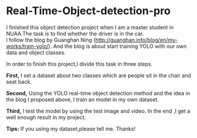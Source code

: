 # Real-Time-Object-detection-pro
I finished this object detection project when I am a master student in NUAA.The task is to find whether the driver is in the car.<br> 
l follow the blog by Guanghan Ning (http://guanghan.info/blog/en/my-works/train-yolo/). And the blog is about start training YOLO with our own data and object classes.

In order to finish this project,I divide this task in three steps.

**First,** I set a dataset about two classes which are people sit in the chair and seat back.

**Second,** Using the YOLO real-time object detection method and the idea in the blog I proposed above, I train an model in my own dataset.

**Third,** I test the model by using  the test image and video. In the end ,I get a well enough result in my project.


**Tips:** If you using my dataset,please tell me. Thanks!
